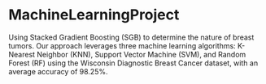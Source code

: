 # MachineLearningProject
 Using Stacked Gradient  Boosting (SGB) to determine the nature of breast tumors. Our approach leverages three machine learning algorithms: K-Nearest Neighbor  (KNN), Support Vector Machine (SVM), and Random Forest (RF) using the Wisconsin Diagnostic Breast Cancer dataset, with an average accuracy of  98.25%.

